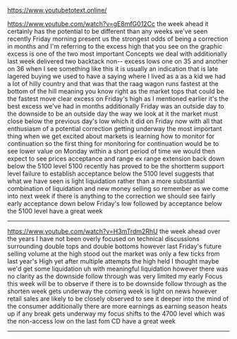 
https://www.youtubetotext.online/


https://www.youtube.com/watch?v=gE8mfG012Cc
the week ahead it certainly has the potential to be different than any weeks we've seen recently Friday morning present us the strongest odds of being a correction in months and I'm referring to the excess high that you see on the graphic excess is one of the two most important Concepts we deal with additionally last week delivered two backtack non-- excess lows one on 35 and another on 36 when I see something like this it is usually an indication that is late lagered buying we used to have a saying where I lived as a as a kid we had a lot of hilly country and that was that the raag wagon runs fastest at the bottom of the hill meaning you know right as the market tops that could be the fastest move clear excess on Friday's high as I mentioned earlier it's the best excess we've had in months additionally Friday was an outside day to the downside to be an outside day the way we look at it the market must close below the previous day's low which it did on Friday now with all that enthusiasm of a potential correction getting underway the most important thing when we get excited about markets is learning how to monitor for continuation so the first thing for monitoring for continuation would be to see lower value on Monday within a short period of time we would then expect to see prices acceptance and range ex range extension back down below the 5100 level 5100 recently has proved to be the shortterm support level failure to establish acceptance below the 5100 level suggests that what we have seen is light liquidation rather than a more substantial combination of liquidation and new money selling so remember as we come into next week if there is anything to the correction we should see fairly early acceptance down below Friday's low followed by acceptance below the 5100 level have a great week



----------------------------


https://www.youtube.com/watch?v=H3mTrdm2RhU
the week ahead over the years I have not been overly focused on technical discussions surrounding double tops and double bottoms however last Friday's future selling volume at the high stood out the market was only a few ticks from last year's High yet after multiple attempts the high held I thought maybe we'd get some liquidation uh with meaningful liquidation however there was no clarity as the downside follow through was very limited my early Focus this week will be to observe if there is to be downside follow through as the shorten week gets underway the coming week is light on news however retail sales are likely to be closely observed to see it deeper into the mind of the consumer additionally there are more earnings as earning season heats up if any break gets underway my focus shifts to the 4700 level which was the non-access low on the last fom CD have a great week



--------------------------------------